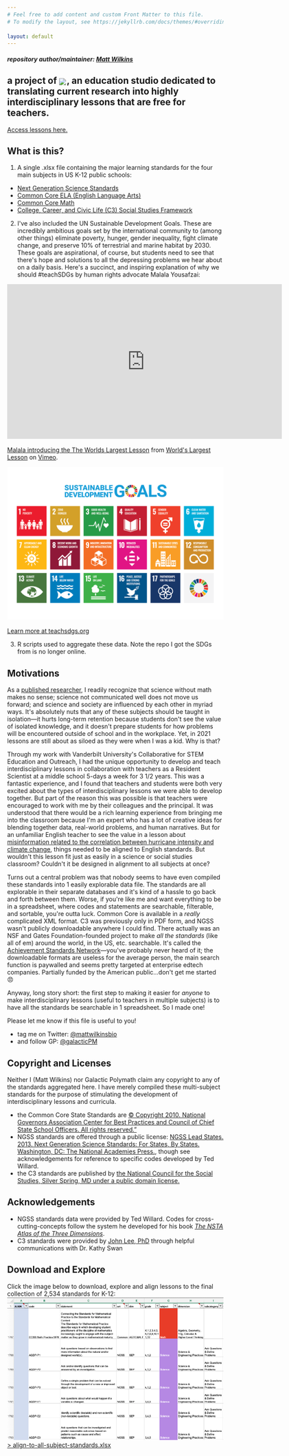 ```yaml
---
# Feel free to add content and custom Front Matter to this file.
# To modify the layout, see https://jekyllrb.com/docs/themes/#overriding-theme-defaults

layout: default
---
```

##### repository author/maintainer: [Matt Wilkins](http://www.mattwilkinsbio.com/)

<h2 id="title"> a project of
  <img src="https://res.cloudinary.com/galactic-polymath/image/upload/v1593304395/logos/GP_logo_wordmark_horiz_grad_transBG_300_lqdj7q.png" height="30px"  style="vertical-align: middle;margin: auto 2px auto 0; ">, an education studio dedicated to translating current research into highly interdisciplinary lessons that are free for teachers. 
</h2>
<a href="https://www.galacticpolymath.com/lessons">Access lessons here.</a>

## What is this?
1. A single .xlsx file containing the major learning standards for the four main subjects in US K-12 public schools:
- [Next Generation Science Standards](https://www.nextgenscience.org/)
- [Common Core ELA (English Language Arts)](http://www.corestandards.org/ELA-Literacy/)
- [Common Core Math](http://www.corestandards.org/Math/)
- [College, Career, and Civic Life (C3) Social Studies Framework](https://www.socialstudies.org/standards/c3)

2. I've also included the UN Sustainable Development Goals. These are incredibly ambitious goals set by the international community to (among other things) eliminate poverty, hunger, gender inequality, fight climate change, and preserve 10% of terrestrial and marine habitat by 2030. These goals are aspirational, of course, but students need to see that there's hope and solutions to all the depressing problems we hear about on a daily basis. Here's a succinct, and inspiring explanation of why we should #teachSDGs by human rights advocate Malala Yousafzai:

<iframe src="https://player.vimeo.com/video/138852758" width="640" height="360" frameborder="0" allow="autoplay; fullscreen; picture-in-picture" allowfullscreen></iframe>
<p><a href="https://vimeo.com/138852758">Malala introducing the The Worlds Largest Lesson</a> from <a href="https://vimeo.com/worldslargestlesson">World&#039;s Largest Lesson</a> on <a href="https://vimeo.com">Vimeo</a>.</p>

![The UN Sustainable development goals](assets/sdgPoster.png)

[Learn more at teachsdgs.org](http://www.teachsdgs.org/)

3. R scripts used to aggregate these data. Note the repo I got the SDGs from is no longer online.

## Motivations
As a [published researcher](https://scholar.google.com/citations?user=MZKGDvAAAAAJ&hl=en), I readily recognize that science without math makes no sense; science not communicated well does not move us forward; and science and society are influenced by each other in myriad ways. It's absolutely nuts that any of these subjects should be taught in isolation—it hurts long-term retention because students don't see the value of isolated knowledge, and it doesn't prepare students for how problems will be encountered outside of school and in the workplace. Yet, in 2021 lessons are still about as siloed as they were when I was a kid. Why is that?

Through my work with Vanderbilt University's Collaborative for STEM Education and Outreach, I had the unique opportunity to develop and teach interdisciplinary lessons in collaboration with teachers as a Resident Scientist at a middle school 5-days a week for 3 1/2 years. This was a fantastic experience, and I found that teachers and students were both very excited about the types of interdisciplinary lessons we were able to develop together. But part of the reason this was possible is that teachers were encouraged to work with me by their colleagues and the principal. It was understood that there would be a rich learning experience from bringing me into the classroom because I'm an expert who has a lot of creative ideas for blending together data, real-world problems, and human narratives. But for an unfamiliar English teacher to see the value in a lesson about [misinformation related to the correlation between hurricane intensity and climate change](https://docs.google.com/document/d/1uMYhNRgJbLd4Xnwx4yy5D71lioL6KyFTAWU5ZeA-cuA/edit#heading=h.fkzf9dxy3fcg), things needed to be aligned to English standards. But wouldn't this lesson fit just as easily in a science or social studies classroom? Couldn't it be designed in alignment to all subjects at once?

Turns out a central problem was that nobody seems to have even compiled these standards into 1 easily explorable data file. The standards are all explorable in their separate databases and it's kind of a hassle to go back and forth between them. Worse, if you're like me and want everything to be in a spreadsheet, where codes and statements are searchable, filterable, and sortable, you're outta luck. Common Core is available in a *really* complicated XML format. C3 was previously only in PDF form, and NGSS wasn't publicly downloadable anywhere I could find. There actually was an NSF and Gates Foundation-founded project to make *all the standards* (like all of em) around the world, in the US, etc. searchable. It's called the [Achievement Standards Network](http://www.achievementstandards.org/resources/ASNJurisdiction)—you've probably never heard of it; the downloadable formats are useless for the average person, the main search function is paywalled and seems pretty targeted at enterprise edtech companies. Partially funded by the American public...don't get me started 😠

Anyway, long story short: the first step to making it easier for *anyone* to make interdisciplinary lessons (useful to teachers in multiple subjects) is to have all the standards be searchable in 1 spreadsheet. So I made one! 

Please let me know if this file is useful to you! 
- tag me on Twitter: [@mattwilkinsbio](https://twitter.com/mattwilkinsbio)
- and follow GP: [@galacticPM](https://twitter.com/GalacticPM)

## Copyright and Licenses
Neither I (Matt Wilkins) nor Galactic Polymath claim any copyright to any of the standards aggregated here. I have merely compiled these multi-subject standards for the purpose of stimulating the development of interdisciplinary lessons and curricula.
- the Common Core State Standards are [© Copyright 2010. National Governors Association Center for Best Practices and Council of Chief State School Officers. All rights reserved.”](http://www.corestandards.org/public-license/)
- NGSS standards are offered through a public license: [NGSS Lead States. 2013. Next Generation Science Standards: For States, By States. Washington, DC: The National Academies Press.](https://www.nextgenscience.org/trademark-and-copyright##3.0), though see acknowledgements for reference to specific codes developed by Ted Willard.
- the C3 standards are published by [the National Council for the Social Studies, Silver Spring, MD under a public domain license.](https://www.socialstudies.org/sites/default/files/2017/Jun/c3-framework-for-social-studies-rev0617.pdf)

## Acknowledgements
- NGSS standards data were provided by Ted Willard. Codes for cross-cutting-concepts follow the system he developed for his book [*The NSTA Atlas of the Three Dimensions*](https://my.nsta.org/resource/117948).
- C3 standards were provided by [John Lee, PhD](https://ced.ncsu.edu/people/jklee/) through helpful communications with Dr. Kathy Swan

## Download and Explore
Click the image below to download, explore and align lessons to the final collection of 2,534 standards for K-12:
<a href="https://raw.githubusercontent.com/galacticpolymath/standardX/master/align-to-all-subject-standards.xlsx" download>
<img src="assets/standards_screenshot.png" alt="screenshot of an Excel spreadsheet with code, standard statements and other standards information for a few math and science standards">
</a>
<a href="https://raw.githubusercontent.com/galacticpolymath/standardX/master/align-to-all-subject-standards.xlsx" download> > align-to-all-subject-standards.xlsx</a>
